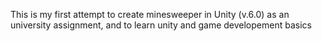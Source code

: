 This is my first attempt to create minesweeper in Unity (v.6.0) as an university assignment, 
and to learn unity and game developement basics
